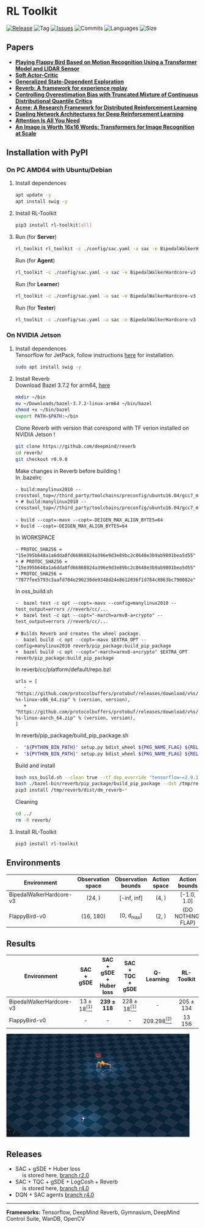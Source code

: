 # RL Toolkit

[![Release](https://img.shields.io/github/release/markub3327/rl-toolkit)](https://github.com/markub3327/rl-toolkit/releases)
![Tag](https://img.shields.io/github/v/tag/markub3327/rl-toolkit)
[![Issues](https://img.shields.io/github/issues/markub3327/rl-toolkit)](https://github.com/markub3327/rl-toolkit/issues)
![Commits](https://img.shields.io/github/commit-activity/w/markub3327/rl-toolkit)
![Languages](https://img.shields.io/github/languages/count/markub3327/rl-toolkit)
![Size](https://img.shields.io/github/repo-size/markub3327/rl-toolkit)

## Papers
  * [**Playing Flappy Bird Based on Motion Recognition Using a Transformer Model and LIDAR Sensor**](https://www.mdpi.com/1424-8220/24/6/1905)
  * [**Soft Actor-Critic**](https://arxiv.org/abs/1812.05905)
  * [**Generalized State-Dependent Exploration**](https://arxiv.org/abs/2005.05719)
  * [**Reverb: A framework for experience replay**](https://arxiv.org/abs/2102.04736)
  * [**Controlling Overestimation Bias with Truncated Mixture of Continuous Distributional Quantile Critics**](https://arxiv.org/abs/2005.04269)
  * [**Acme: A Research Framework for Distributed Reinforcement Learning**](https://arxiv.org/abs/2006.00979)
  * [**Dueling Network Architectures for Deep Reinforcement Learning**](https://arxiv.org/abs/1511.06581)
  * [**Attention Is All You Need**](https://arxiv.org/abs/1706.03762)
  * [**An Image is Worth 16x16 Words: Transformers for Image Recognition at Scale**](https://arxiv.org/abs/2010.11929)

## Installation with PyPI

### On PC AMD64 with Ubuntu/Debian

  1. Install dependences
      ```sh
      apt update -y
      apt install swig -y
      ```
  2. Install RL-Toolkit
      ```sh
      pip3 install rl-toolkit[all]
      ```
  3. Run (for **Server**)
      ```sh
      rl_toolkit rl_toolkit -c ./config/sac.yaml -a sac -e BipedalWalkerHardcore-v3 server
      ```
     Run (for **Agent**)
      ```sh
      rl_toolkit -c ./config/sac.yaml -a sac -e BipedalWalkerHardcore-v3 agent
      ```
     Run (for **Learner**)
      ```sh
      rl_toolkit -c ./config/sac.yaml -a sac -e BipedalWalkerHardcore-v3 learner --db_server 192.168.1.2
      ```
     Run (for **Tester**)
      ```sh
      rl_toolkit -c ./config/sac.yaml -a sac -e BipedalWalkerHardcore-v3 tester -f save/model/actor.h5
      ```
  
### On NVIDIA Jetson
 
  1. Install dependences
      <br>Tensorflow for JetPack, follow instructions [here](https://docs.nvidia.com/deeplearning/frameworks/install-tf-jetson-platform/index.html) for installation.
      
      ```sh
      sudo apt install swig -y
      ```
  2. Install Reverb
  <br>Download Bazel 3.7.2 for arm64, [here](https://github.com/bazelbuild/bazel)
      ```sh
      mkdir ~/bin
      mv ~/Downloads/bazel-3.7.2-linux-arm64 ~/bin/bazel
      chmod +x ~/bin/bazel
      export PATH=$PATH:~/bin
      ```
      Clone Reverb with version that corespond with TF verion installed on NVIDIA Jetson !
      ```sh
      git clone https://github.com/deepmind/reverb
      cd reverb/
      git checkout r0.9.0
      ```
      Make changes in Reverb before building !
      <br>In .bazelrc
      ```bazel
      - build:manylinux2010 --crosstool_top=//third_party/toolchains/preconfig/ubuntu16.04/gcc7_manylinux2010:toolchain
      + # build:manylinux2010 --crosstool_top=//third_party/toolchains/preconfig/ubuntu16.04/gcc7_manylinux2010:toolchain
 
      - build --copt=-mavx --copt=-DEIGEN_MAX_ALIGN_BYTES=64
      + build --copt=-DEIGEN_MAX_ALIGN_BYTES=64
      ```
      In WORKSPACE
      ```bazel
      - PROTOC_SHA256 = "15e395b648a1a6dda8fd66868824a396e9d3e89bc2c8648e3b9ab9801bea5d55"
      + # PROTOC_SHA256 = "15e395b648a1a6dda8fd66868824a396e9d3e89bc2c8648e3b9ab9801bea5d55"
      + PROTOC_SHA256 = "7877fee5793c3aafd704e290230de9348d24e8612036f1d784c8863bc790082e"
      ``` 
      In oss_build.sh
      ```bazel
      -  bazel test -c opt --copt=-mavx --config=manylinux2010 --test_output=errors //reverb/cc/...
      +  bazel test -c opt --copt="-march=armv8-a+crypto" --test_output=errors //reverb/cc/...
 
      # Builds Reverb and creates the wheel package.
      -  bazel build -c opt --copt=-mavx $EXTRA_OPT --config=manylinux2010 reverb/pip_package:build_pip_package
      +  bazel build -c opt --copt="-march=armv8-a+crypto" $EXTRA_OPT reverb/pip_package:build_pip_package
      ```
      In reverb/cc/platform/default/repo.bzl
      ```bazel 
      urls = [
         -        "https://github.com/protocolbuffers/protobuf/releases/download/v%s/protoc-%s-linux-x86_64.zip" % (version, version),
         +        "https://github.com/protocolbuffers/protobuf/releases/download/v%s/protoc-%s-linux-aarch_64.zip" % (version, version),
      ]
      ```

     In reverb/pip_package/build_pip_package.sh
     ```sh
     -  "${PYTHON_BIN_PATH}" setup.py bdist_wheel ${PKG_NAME_FLAG} ${RELEASE_FLAG} ${TF_VERSION_FLAG} --plat manylinux2010_x86_64 > /dev/null
     +  "${PYTHON_BIN_PATH}" setup.py bdist_wheel ${PKG_NAME_FLAG} ${RELEASE_FLAG} ${TF_VERSION_FLAG}  > /dev/null
      ```
      Build and install
      ```sh
      bash oss_build.sh --clean true --tf_dep_override "tensorflow~=2.9.1" --release --python "3.8"
      bash ./bazel-bin/reverb/pip_package/build_pip_package --dst /tmp/reverb/dist/ --release
      pip3 install /tmp/reverb/dist/dm_reverb-*
      ```
      Cleaning
      ```sh
      cd ../
      rm -R reverb/
      ```
  3. Install RL-Toolkit
      ```sh
      pip3 install rl-toolkit
      ```

## Environments

  | Environment              | Observation space |  Observation bounds  | Action space |   Action bounds    | Reward bounds |
  | ------------------------ |:-----------------:|:--------------------:|:------------:|:------------------:| :-----------: |
  | BipedalWalkerHardcore-v3 |      (24, )       |     [-inf, inf]      |    (4, )     |    [-1.0, 1.0]     | [-1.0, 1.0] |
  | FlappyBird-v0 |     (16, 180)     | [0, d<sub>max</sub>] |    (2, )     | {DO NOTHING, FLAP} | [-1.0, 1.0] |
  
## Results

  | Environment              |                                         SAC<br> + gSDE                                         | SAC<br> + gSDE<br>+ Huber loss |                                    SAC<br> + TQC<br> + gSDE                                     | Q-Learning | RL-Toolkit |
  | ------------------------ |:----------------------------------------------------------------------------------------------:|:------------------------------:|:-----------------------------------------------------------------------------------------------:|:----------:|:----------:|
  | BipedalWalkerHardcore-v3 | 13 ± 18[<sup>(1)</sup>](https://sb3-contrib.readthedocs.io/en/stable/modules/tqc.html#results) |         **239 ± 118**          | 228 ± 18[<sup>(1)</sup>](https://sb3-contrib.readthedocs.io/en/stable/modules/tqc.html#results) |     -      | 205 ± 134  |
  | FlappyBird-v0 |                                               -                                                |-|                                                -                                                |  209.298[<sup>(2)</sup>](https://arxiv.org/pdf/2003.09579)   |   13 156   |
  
![dm_ant_ball_sac](https://raw.githubusercontent.com/markub3327/rl-toolkit/master/img/dm_ant_ball_sac.gif)

## Releases

   * SAC + gSDE + Huber loss<br> &emsp; is stored here, [branch r2.0](https://github.com/markub3327/rl-toolkit/tree/r2.0)
   * SAC + TQC + gSDE + LogCosh + Reverb<br> &emsp; is stored here, [branch r4.0](https://github.com/markub3327/rl-toolkit/tree/r4.1)
   * DQN + SAC agents [branch r4.0](https://github.com/markub3327/rl-toolkit/)

----------------------------------

**Frameworks:** Tensorflow, DeepMind Reverb, Gymnasium, DeepMind Control Suite, WanDB, OpenCV
